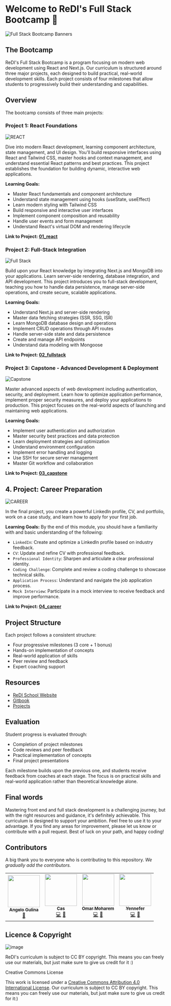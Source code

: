 # Welcome to ReDI's Full Stack Bootcamp 🚀

![Full Stack Bootcamp Banners](https://github.com/ReDI-School/fullstack_bootcamp/assets/51905839/36b1fd93-be54-4718-bde0-898c71d4c82c)

## The Bootcamp 
ReDI's Full Stack Bootcamp is a program focusing on modern web development using React and Next.js. Our curriculum is structured around three major projects, each designed to build practical, real-world development skills. Each project consists of four milestones that allow students to progressively build their understanding and capabilities.

## Overview

The bootcamp consists of three main projects:

### Project 1: React Foundations

![REACT](https://github.com/user-attachments/assets/02b32097-d3de-41a1-8be0-9420f45652cb)

Dive into modern React development, learning component architecture, state management, and UI design. You'll build responsive interfaces using React and Tailwind CSS, master hooks and context management, and understand essential React patterns and best practices. This project establishes the foundation for building dynamic, interactive web applications.

**Learning Goals:**
- Master React fundamentals and component architecture
- Understand state management using hooks (useState, useEffect)
- Learn modern styling with Tailwind CSS
- Build responsive and interactive user interfaces
- Implement component composition and reusability
- Handle user events and form management
- Understand React's virtual DOM and rendering lifecycle

**Link to Project: [01_react](https://github.com/ReDI-School/fullstack_bootcamp/tree/main/projects/01_react)**

### Project 2: Full-Stack Integration
![Full Stack](https://github.com/user-attachments/assets/18b20ac4-002f-4e6b-9278-bdbe78de8b6d)

Build upon your React knowledge by integrating Next.js and MongoDB into your applications. Learn server-side rendering, database integration, and API development. This project introduces you to full-stack development, teaching you how to handle data persistence, manage server-side operations, and create secure, scalable applications.

**Learning Goals:**
- Understand Next.js and server-side rendering
- Master data fetching strategies (SSR, SSG, ISR)
- Learn MongoDB database design and operations
- Implement CRUD operations through API routes
- Handle server-side state and data persistence
- Create and manage API endpoints
- Understand data modeling with Mongoose

**Link to Project: [02_fullstack](https://github.com/ReDI-School/fullstack_bootcamp/tree/main/projects/02_fullstack)**

### Project 3: Capstone - Advanced Development & Deployment

![Capstone](https://github.com/user-attachments/assets/ca3f9558-6ce5-4bf8-b7ce-781425f82c4e)



Master advanced aspects of web development including authentication, security, and deployment. Learn how to optimize application performance, implement proper security measures, and deploy your applications to production. This project focuses on the real-world aspects of launching and maintaining web applications.

**Learning Goals:**
- Implement user authentication and authorization
- Master security best practices and data protection
- Learn deployment strategies and optimization
- Understand environment configuration
- Implement error handling and logging
- Use SSH for secure server management
- Master Git workflow and collaboration

**Link to Project: [03_capstone](https://github.com/ReDI-School/fullstack_bootcamp/tree/main/projects/03_capstone)**


## 4. Project: Career Preparation
![CAREER](https://github.com/user-attachments/assets/3a849e6f-1c2f-4591-b406-f3f023742576)

In the final project, you create a powerful LinkedIn profile, CV, and portfolio, work on a case study, and learn how to apply for your first job.

**Learning Goals:**
By the end of this module, you should have a familiarity with and basic understanding of the following:
- `LinkedIn`: Create and optimize a LinkedIn profile based on industry feedback.
- `CV`: Update and refine CV with professional feedback.
- `Professional Identity`: Sharpen and articulate a clear professional identity.
- `Coding Challenge`: Complete and review a coding challenge to showcase technical skills.
- `Application Process`: Understand and navigate the job application process.
- `Mock Interview`: Participate in a mock interview to receive feedback and improve performance.

**Link to Project: [04_career](https://github.com/ReDI-School/fullstack_bootcamp/tree/main/projects/04_career)**


## Project Structure

Each project follows a consistent structure:
- Four progressive milestones (3 core + 1 bonus)
- Hands-on implementation of concepts
- Real-world application of skills
- Peer review and feedback
- Expert coaching support

## Resources

- [ReDI School Website](https://www.redi-school.org/)
- [Gitbook](https://redi-school-1.gitbook.io/fullstack) 
- [Projects](https://github.com/ReDI-School/fullstack_bootcamp)

## Evaluation

Student progress is evaluated through:
- Completion of project milestones
- Code reviews and peer feedback
- Practical implementation of concepts
- Final project presentations

Each milestone builds upon the previous one, and students receive feedback from coaches at each stage. The focus is on practical skills and real-world application rather than theoretical knowledge alone.


## Final words

Mastering front end and full stack development is a challenging journey, but with the right resources and guidance, it's definitely achievable. This curriculum is designed to support your ambition. Feel free to use it to your advantage. If you find any areas for improvement, please let us know or contribute with a pull request. Best of luck on your path, and happy coding!


## Contributors
A big thank you to everyone who is contributing to this repository. _We gradually add the contributors._

<!-- ALL-CONTRIBUTORS-LIST:START - Do not remove or modify this section -->
<!-- prettier-ignore-start -->
<!-- markdownlint-disable -->
<table>
  <tr>
    <td align="center"><a href="https://github.com/angelogulina"><img src="https://avatars.githubusercontent.com/u/4223655?v=4" width="100px;" alt=""/><br /><sub><b>Angelo Gulina</b></sub></a><br /><a href="#question-angeloguilina" title="Answering Questions">💬</a></td>
    <td align="center"><a href="https://github.com/casiimir"><img src="https://avatars.githubusercontent.com/u/73138891?v=4" width="100px;" alt=""/><br /><sub><b>Cas</b></sub></a><br /><a href="#code-cas" title="Code">💻</a> <a href="#book-cas" title="Documentation">📖</a></td>
    <td align="center"><a href="https://github.com/moharem96"><img src="https://avatars.githubusercontent.com/u/121802599?v=4" width="100px;" alt=""/><br /><sub><b>Omar Moharem</b></sub></a><br /><a href="#code-omar" title="Code">💻</a> <a href="#book-omar" title="Documentation">📖</a></td>
    <td align="center"><a href="https://github.com/tzuhuangyen"><img src="https://avatars.githubusercontent.com/u/106456140?v=4" width="100px;" alt=""/><br /><sub><b>Yennefer</b></sub></a><br /><a href="#code-yes" title="Code">💻</a> <a href="#book-yen" title="Documentation">📖</a></td>
  </tr>
</table>
<!-- markdownlint-restore -->
<!-- prettier-ignore-end -->

<!-- ALL-CONTRIBUTORS-LIST:END -->


## Licence & Copyright

![image](https://github.com/ReDI-School/fullstack_bootcamp/assets/51905839/a33fe1ec-421e-48ce-a5c0-348cadce5248)

ReDI's curriculum is subject to CC BY copyright. This means you can freely use our materials, but just make sure to give us credit for it :)

Creative Commons License

This work is licensed under a [Creative Commons Attribution 4.0 International License](https://creativecommons.org/licenses/by/4.0/). Our curriculum is subject to CC BY copyright. This means you can freely use our materials, but just make sure to give us credit for it:)
